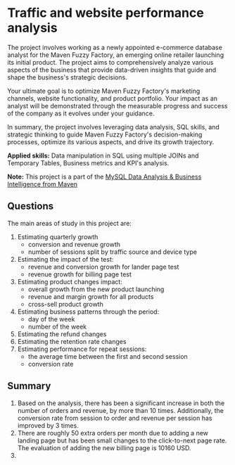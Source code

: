 # Traffic and website performance analysis 

<p>The project involves working as a newly appointed e-commerce database analyst for the Maven Fuzzy Factory, an emerging online retailer launching its initial product. The project aims to comprehensively analyze various aspects of the business that provide data-driven insights that guide and shape the business's strategic decisions.</p>

<p>Your ultimate goal is to optimize Maven Fuzzy Factory's marketing channels, website functionality, and product portfolio. Your impact as an analyst will be demonstrated through the measurable progress and success of the company as it evolves under your guidance.</p>

<p>In summary, the project involves leveraging data analysis, SQL skills, and strategic thinking to guide Maven Fuzzy Factory's decision-making processes, optimize its various aspects, and drive its growth trajectory.</p>

<p><b>Applied skills:</b> Data manipulation in SQL using multiple JOINs and Temporary Tables, Business metrics and KPI's analysis. 
  
 **Note:** This project is a part of the <a href="https://www.udemy.com/share/1022oW3@d_BD0cZjj9NmlW8V6ATOSfLA9kKAC4cW3m19Cn8wGy9W3onIBW5pLibtm1BnN3eHJg==/">MySQL Data Analysis & Business Intelligence from Maven</a> </p>
 
<p><h2>Questions</h2>

The main areas of study in this project are:
1. Estimating quarterly growth
   - conversion and revenue growth
   - number of sessions split by traffic source and device type
2. Estimating the impact of the test: 
   - revenue and conversion growth for lander page test
   - revenue growth for billing page test
3. Estimating product changes impact:
   - overall growth from the new product launching
   - revenue and margin growth for all products
   - cross-sell product growth
4. Estimating business patterns through the period:
   - day of the week
   - number of the week
5. Estimating the refund changes
6. Estimating the retention rate changes
7. Estimating performance for repeat sessions:
   - the average time between the first and second session
   - conversion rate
</p>

<p><h2>Summary</h2>
  
1. Based on the analysis, there has been a significant increase in both the number of orders and revenue, by more than 10 times. Additionally, the conversion rate from session to order and revenue per session has improved by 3 times.
2. There are roughly 50 extra orders per month due to adding a new landing page but has been small changes to the click-to-next page rate. The evaluation of adding the new billing page is 10160 USD.
3. 
